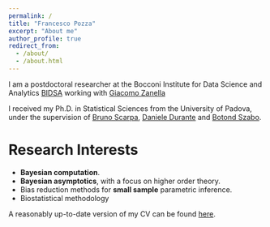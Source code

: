 ```yaml
---
permalink: /
title: "Francesco Pozza"
excerpt: "About me"
author_profile: true
redirect_from: 
  - /about/
  - /about.html
---
```

I am a postdoctoral researcher at the Bocconi Institute for Data Science and Analytics [BIDSA](https://www.bidsa.unibocconi.eu/wps/wcm/connect/Site/Bidsa/Home) working with [Giacomo Zanella](https://sites.google.com/site/gzanellawebpage/home)

I received my Ph.D. in Statistical Sciences from the University of Padova, under the supervision of [Bruno Scarpa](https://homes.stat.unipd.it/brunoscarpa/), [Daniele Durante](https://danieledurante.github.io/web/) and [Botond Szabo](https://botondszabo.com/research-team/).

Research Interests
======

* **Bayesian computation**.
* **Bayesian asymptotics**, with a focus on higher order theory.
* Bias reduction methods for **small sample** parametric inference.
* Biostatistical methodology

A reasonably up-to-date version of my CV can be found [here](https://github.com/Francesco16p/francesco16p.github.io/blob/master/Pozza_Francesco_CV.pdf).
